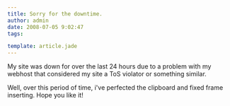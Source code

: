 ```yaml
---
title: Sorry for the downtime.
author: admin
date: 2008-07-05 9:02:47
tags: 

template: article.jade
---
```


My site was down for over the last 24 hours due to a problem with my webhost that considered my site a ToS violator or something similar.

Well, over this period of time, i've perfected the clipboard and fixed frame inserting. Hope you like it!

